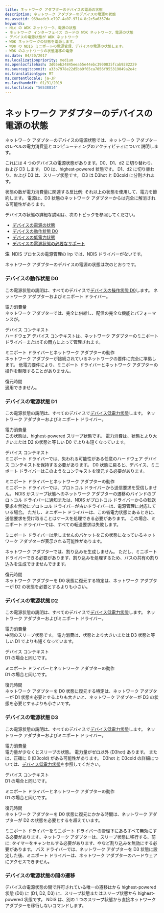 ```yaml
---
title: ネットワーク アダプターのデバイスの電源の状態
description: ネットワーク アダプターのデバイスの電源の状態
ms.assetid: 969aadc9-e797-4a07-9714-8c2c5a6357da
keywords:
- Nic の WDK ネットワーク、電源の状態
- ネットワーク インターフェイス カードの WDK ネットワーク、電源の状態
- デバイスの電源状態が WDK ネットワーク
- WDK ネットワークの状態を電源します。
- WDK の NDIS ミニポートの電源管理、デバイスの電源の状態します。
- WDK のネットワークの状態遷移の電源
ms.date: 04/20/2017
ms.localizationpriority: medium
ms.openlocfilehash: 3d05eb24845eea55e44ebc3900835fcab9282229
ms.sourcegitcommit: a33b7978e22d5bb9f65ca7056f955319049a2e4c
ms.translationtype: MT
ms.contentlocale: ja-JP
ms.lasthandoff: 01/31/2019
ms.locfileid: "56538814"
---
```

# <a name="device-power-states-for-network-adapters"></a>ネットワーク アダプターのデバイスの電源の状態





ネットワーク アダプターのデバイスの電源状態では、ネットワーク アダプターのレベルの電力消費量とコンピューティングのアクティビティについて説明します。

これには 4 つのデバイスの電源状態があります。D0、D1、d2 に切り替わり、および D3 します。 D0 は、highest-powered 状態です。 D1、d2 に切り替わり、および D3 は、スリープ状態です。 D3 は D3hot と D3cold に分割されます。

状態の数が電力消費量に関連する反比例: それ以上の状態を使用して、電力を節約します。 電源は、D3 状態のネットワーク アダプターからは完全に解消される可能性があります。

デバイスの状態の詳細な説明は、次のトピックを参照してください。

* [デバイスの電源の状態](https://msdn.microsoft.com/library/windows/hardware/ff543162)
* [デバイスの動作状態 D0](https://msdn.microsoft.com/library/windows/hardware/ff543210)
* [デバイスの低電力状態](https://msdn.microsoft.com/library/windows/hardware/ff543186)
* [デバイスの電源状態の必要なサポート](https://msdn.microsoft.com/library/windows/hardware/ff561073)

**注**  NDIS プロセスの電源管理の Irp では、NDIS ドライバーがないです。

 

ネットワーク アダプターのデバイスの電源の状態は次のとおりです。

### <a href="" id="d0"></a>デバイスの動作状態 D0

この電源状態の説明は、すべてのデバイスで[デバイスの操作状態 D0](https://msdn.microsoft.com/library/windows/hardware/ff543210)します。 ネットワーク アダプターおよびミニポート ドライバー。

<a href="" id="power-consumption"></a>電力消費量  
ネットワーク アダプターでは、完全に供給し、配信の完全な機能とパフォーマンスが。

<a href="" id="device-context"></a>デバイス コンテキスト  
ハードウェア デバイス コンテキストは、ネットワーク アダプターのミニポート ドライバーまたはその両方によって管理されます。

<a href="" id="miniport-driver-and-network-adapter-behavior"></a>ミニポート ドライバーとネットワーク アダプターの動作  
ネットワーク アダプターが接続されているネットワークの要件に完全に準拠します。 低電力要件により、ミニポート ドライバーとネットワーク アダプターの操作を制限することがありません。

<a href="" id="restore-time"></a>復元時間  
適用できません。

### <a href="" id="d1"></a>デバイスの電源状態 D1

この電源状態の説明は、すべてのデバイスで[デバイス低電力状態](https://msdn.microsoft.com/library/windows/hardware/ff543186)します。 ネットワーク アダプターおよびミニポート ドライバー。

<a href="" id="power-consumption"></a>電力消費量  
この状態は、highest-powered スリープ状態です。 電力消費は、状態とより大きいまたは D2 の状態と等しい D0 でよりも短くなっています。

<a href="" id="device-context"></a>デバイス コンテキスト  
ミニポート ドライバーでは、失われる可能性がある任意のハードウェア デバイス コンテキストを保持する必要があります。 D0 状態に戻ると、デバイス、ミニポート ドライバーはこのようなコンテキストを復元する必要があります。

<a href="" id="miniport-driver-and-network-adapter-behavior"></a>ミニポート ドライバーとネットワーク アダプターの動作  
ミニポート ドライバーでは、プロトコル ドライバーから送信要求を受信しません。 NDIS かスリープ状態へのネットワーク アダプターの遷移のバインドのプロトコル ドライバーに通知または、NDIS がプロトコル ドライバーからの転送要求を無効にプロトコル ドライバーが古いドライバーは、電源管理に対応している場合。 ただし、ミニポート ドライバーは、この省電力状態にあるときに、送信要求を受け取ることはケースを処理できる必要があります。 この場合、ミニポート ドライバーでは、すべての転送要求は失敗します。

ミニポート ドライバーは示しませんのパケットをこの状態になっているネットワーク アダプターが表示される可能性があります。

ネットワーク アダプターでは、割り込みを生成しません。 ただし、ミニポート ドライバーできる必要があります、割り込みを処理するため、バスの共有の割り込みを生成できませんできます。

<a href="" id="restore-time"></a>復元時間  
ネットワーク アダプターを D0 状態に復元する特定は、ネットワーク アダプターが D2 の状態を必要とするよりも小さい。

### <a href="" id="d2"></a>デバイスの電源状態 D2

この電源状態の説明は、すべてのデバイスで[デバイス低電力状態](https://msdn.microsoft.com/library/windows/hardware/ff543186)します。 ネットワーク アダプターおよびミニポート ドライバー。

<a href="" id="power-consumption"></a>電力消費量  
中間のスリープ状態です。 電力消費は、状態とより大きいまたは D3 状態と等しい D1 でよりも短くなっています。

<a href="" id="device-context"></a>デバイス コンテキスト  
D1 の場合と同じです。

<a href="" id="miniport-driver-and-network-adapter-behavior"></a>ミニポート ドライバーとネットワーク アダプターの動作  
D1 の場合と同じです。

<a href="" id="restore-time"></a>復元時間  
ネットワーク アダプターを D0 状態に復元する特定は、ネットワーク アダプターが D1 状態を必要とするよりも大きいと、ネットワーク アダプターが D3 の状態を必要とするよりも小さいです。

### <a href="" id="d3"></a>デバイスの電源状態 D3

この電源状態の説明は、すべてのデバイスで[デバイス低電力状態](https://msdn.microsoft.com/library/windows/hardware/ff543186)します。 ネットワーク アダプターおよびミニポート ドライバー。

<a href="" id="power-consumption"></a>電力消費量  
電力量が少なくとスリープの状態。 電力量がゼロ以外 (D3hot) あります。 または、正確に 0 (D3cold) がある可能性があります。 D3hot と D3cold の詳細については、[デバイス低電力状態](https://msdn.microsoft.com/library/windows/hardware/ff543186)を参照してください。

<a href="" id="device-context"></a>デバイス コンテキスト  
D1 の場合と同じです。

<a href="" id="miniport-driver-and-network-adapter-behavior"></a>ミニポート ドライバーとネットワーク アダプターの動作  
D1 の場合と同じです。

<a href="" id="restore-time"></a>復元時間  
ネットワーク アダプターを D0 状態に復元にかかる時間は、ネットワーク アダプターが D2 の状態を必要とするを超えています。

ミニポート ドライバーをミニポート ドライバーの管理下にあるすべて無効にする必要があります、ネットワーク アダプターは、スリープ状態に移行する、前に: タイマーをキャンセルする必要があります、やなど割り込みを無効にする必要があります。 バス ドライバーでは、ネットワーク アダプターを D3 状態に設定した後、ミニポート ドライバーは、ネットワーク アダプターのハードウェアにアクセスできません。

### <a name="transitions-allowed-between-device-power-states"></a>デバイスの電源状態の間の遷移

デバイスの電源状態の間で許可されている唯一の遷移はから highest-powered 状態 (D0) に (D1, D2, D3) に、スリープ状態またはスリープ状態から highest-powered 状態です。 NDIS は、別の 1 つのスリープ状態から直接ネットワーク アダプターを移行しないコマンドします。

 

 





